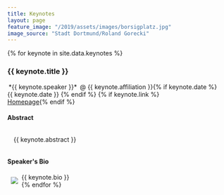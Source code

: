 ```yaml
---
title: Keynotes
layout: page
feature_image: "/2019/assets/images/borsigplatz.jpg"
image_source: "Stadt Dortmund/Roland Gorecki"
---
```



{% for keynote in site.data.keynotes %}
<div class="row col-md-12" markdown="1">

<h3><a id="{{keynote.title|slugify}}"></a>{{ keynote.title }}</h3>
<span class="glyphicon glyphicon-user" aria-hidden="true"></span> <span style="padding:.2em;" class="bg-info">*{{ keynote.speaker }}*</span> <span class="text-muted">@ {{ keynote.affiliation }}</span>{% if keynote.date %}
<br><span class="glyphicon glyphicon-calendar" aria-hidden="true"></span> 
{{ keynote.date }}
{% endif %}
{% if keynote.link %}<br><span class="glyphicon glyphicon-bookmark" aria-hidden="true"></span> <a href="{{ keynote.link }}">Homepage</a>{% endif %}

<div class="col-md-7">
<h4>Abstract</h4> 

<div style="margin-top:.5em; padding:1em;" class="bg-info text-justify" markdown="1">
{{ keynote.abstract }}
</div>
</div>
<div class="col-md-5">

<h4>Speaker's Bio</h4>

<div class="text-muted text-justify">
<img class="img-thumbnail" style="margin:8px;max-width:120px;height:auto" align="left" src="/2019/assets/images/speakers/{{ keynote.image }}">
{{ keynote.bio }}
</div>
</div>
</div>
{% endfor %}

<div style="height:4em;" class="row col-md-12"></div>
